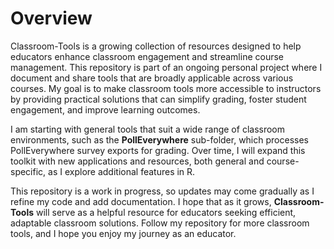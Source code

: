 # Overview  
Classroom-Tools is a growing collection of resources designed to help educators enhance classroom engagement and streamline course management. This repository is part of an ongoing personal project where I document and share tools that are broadly applicable across various courses. My goal is to make classroom tools more accessible to instructors by providing practical solutions that can simplify grading, foster student engagement, and improve learning outcomes.  

I am starting with general tools that suit a wide range of classroom environments, such as the **PollEverywhere** sub-folder, which processes PollEverywhere survey exports for grading. Over time, I will expand this toolkit with new applications and resources, both general and course-specific, as I explore additional features in R.

This repository is a work in progress, so updates may come gradually as I refine my code and add documentation. I hope that as it grows, **Classroom-Tools** will serve as a helpful resource for educators seeking efficient, adaptable classroom solutions. Follow my repository for more classroom tools, and I hope you enjoy my journey as an educator.  